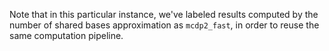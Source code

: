 Note that in this particular instance, we've labeled results computed by the number of shared bases approximation as `mcdp2_fast`, in order to reuse the same computation pipeline.
